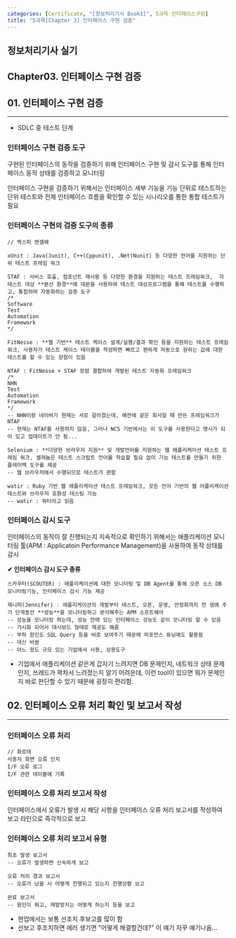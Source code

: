 ```yaml
---
categories: [Certificate, "[정보처리기사 Book1]", 5과목 인터페이스구현]
title: "5과목[Chapter 3] 인터페이스 구현 검증"
---
```


## 정보처리기사 실기

## Chapter03. 인터페이스 구현 검증

## 01. 인터페이스 구현 검증

<hr>

- SDLC 중 테스트 단계

### 인터페이스 구현 검증 도구

구현된 인터페이스의 동작을 검증하기 위해 인터페이스 구현 및 감시 도구를 통해 인터페이스 동작 상태를 검증하고 모니터링

인터페이스 구현을 검증하기 위해서는 인터페이스 세부 기능을 기능 단위로 테스트하는 단위 테스트와 전체 인터페이스 흐름을 확인할 수 있는 시나리오를 통한 통합 테스트가 필요

### 인터페이스 구현의 검증 도구의 종류

```
// 엑스피 엔셀웨

xUnit : Java(Junit), C++(Cppunit), .Net(Nunit) 등 다양한 언어를 지원하는 단위 테스트 프레임 워크

STAF : 서비스 호출, 컴포넌트 재사용 등 다양한 환경을 지원하는 테스트 프레임워크,  각 테스트 대상 **분산 환경**에 데몬을 사용하여 테스트 대상프로그램을 통해 테스트를 수행하고, 통합하여 자동화하는 검증 도구
/*
Software 
Test 
Automation 
Framework
*/ 

FitNesse : **웹 기반** 테스트 케이스 설계/실행/결과 확인 등을 지원하는 테스트 프레임 워크, 사용자가 테스트 케이스 테이블을 작성하면 빠르고 편하게 자동으로 원하는 값에 대한 테스트를 할 수 있는 장점이 있음

NTAF : FitNesse + STAF 장점 결합하여 개발된 테스트 자동화 프레임워크
/*
NHN 
Test 
Automation 
Framework
*/ 
-- NHN이랑 네이버가 현재는 서로 갈라졌는데, 예전에 같은 회사일 때 만든 프레임워크가 NTAF
-- 현재는 NTAF를 사용하지 않음, 그러나 NCS 기반에서는 이 도구를 사용한다고 명시가 되어 있고 업데이트가 안 됨...

Selenium : **다양한 브라우저 지원** 및 개발언어를 지원하는 웹 애플리케이션 테스트 프레임 워크, 셀레늄은 테스트 스크립트 언어를 학습할 필요 없이 기능 테스트를 만들기 위한 플레이백 도구를 제공
-- 웹 브라우저에서 수행되므로 테스트가 편함

watir : Ruby 기반 웹 애플리케이션 테스트 프레임워크, 모든 언어 기반의 웹 어플리케이션 테스트와 브라우저 호환성 테스팅 가능
-- watir : 워터라고 읽음
```

### 인터페이스 감시 도구

인터페이스의 동작이 잘 진행되는지 지속적으로 확인하기 위해서는 애플리케이션 모니터링 툴(APM : Applicatoin Performance Management)을 사용하여 동작 상태를 감시

**✔ 인터페이스 감시 도구 종류**

```
스카우터(SCOUTER) : 애플리케이션에 대한 모니터링 및 DB Agent를 통해 오픈 소스 DB 모니터링기능, 인터페이스 감시 기능 제공

제니퍼(Jennifer) : 애플리케이션의 개발부터 테스트, 오픈, 운영, 안정화까지 전 생애 주기 단계동안 **성능**을 모니터링하고 분석해주는 APM 소프트웨어
-- 성능을 모니터링 하는데, 성능 안에 있는 인터페이스 성능도 같이 모니터링 할 수 있음
-- 가시화 되어서 대시보드 형태로 제공도 해줌
-- 부하 원인도 SQL Query 등을 바로 보여주기 때문에 퍼포먼스 튜닝에도 활용됨
-- 대신 비쌈
-- 어느 정도 규모 있는 기업에서 사용, 상용도구
```

- 기업에서 애플리케이션 같은게 갑자기 느려지면 DB 문제인지, 네트워크 상태 문제인지, 쓰레드가 꽉차서 느려졌는지 알기 어려운데, 이런 tool이 있으면 뭐가 문제인지 바로 판단할 수 있기 때문에 굉장히 편리함.


## 02. 인터페이스 오류 처리 확인 및 보고서 작성

<hr>

### 인터페이스 오류 처리

```
// 화로테
사용자 화면 오류 인지
I/F 오류 로그 
I/F 관련 테이블에 기록
```

### 인터페이스 오류 처리 보고서 작성

인터페이스에서 오류가 발생 시 해당 사항을 인터페이스 오류 처리 보고서를 작성하여 보고 라인으로 즉각적으로 보고

### 인터페이스 오류 처리 보고서 유형

```
최초 발생 보고서
-- 오류가 발생하면 신속하게 보고

오류 처리 경과 보고서
-- 오류가 났을 시 어떻게 진행되고 있는지 진행상황 보고

완료 보고서
-- 원인이 뭐고, 재발방지는 어떻게 하는지 등을 보고
```
- 현업에서는 보통 선조치 후보고를 많이 함
- 선보고 후조치하면 에러 생기면 "어떻게 해결할건데?" 이 얘기 자꾸 얘기나옴...
